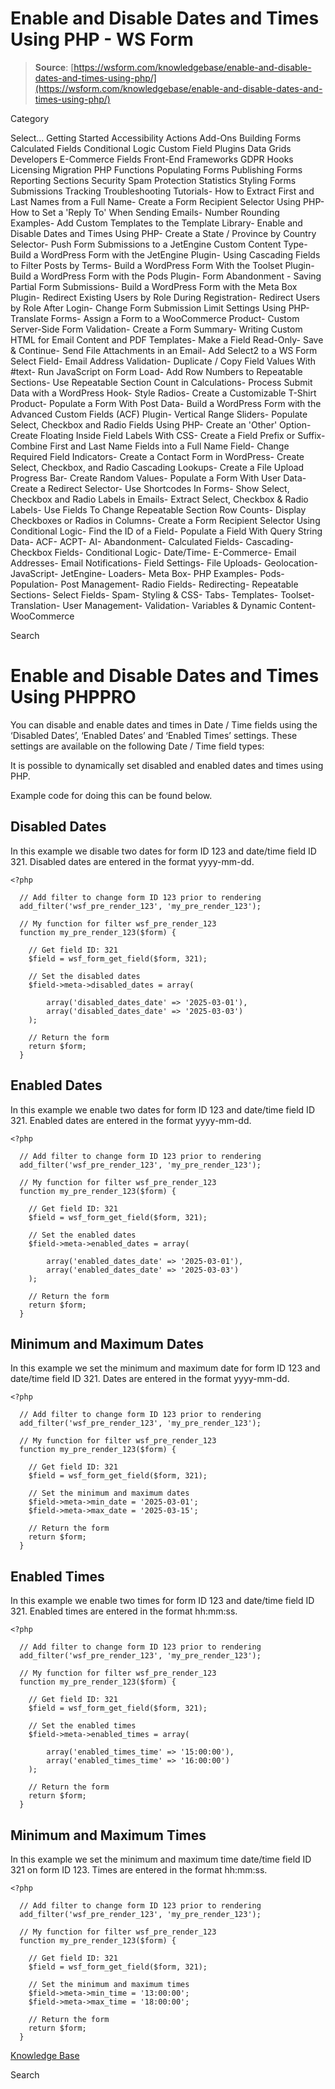 # Enable and Disable Dates and Times Using PHP - WS Form

> **Source**: [https://wsform.com/knowledgebase/enable-and-disable-dates-and-times-using-php/](https://wsform.com/knowledgebase/enable-and-disable-dates-and-times-using-php/)


Category

Select...
 Getting Started Accessibility Actions Add-Ons Building Forms Calculated Fields Conditional Logic Custom Field Plugins Data Grids Developers E-Commerce Fields Front-End Frameworks GDPR Hooks Licensing Migration PHP Functions Populating Forms Publishing Forms Reporting Sections Security Spam Protection Statistics Styling Forms Submissions Tracking Troubleshooting Tutorials- How to Extract First and Last Names from a Full Name- Create a Form Recipient Selector Using PHP- How to Set a 'Reply To' When Sending Emails- Number Rounding Examples- Add Custom Templates to the Template Library- Enable and Disable Dates and Times Using PHP- Create a State / Province by Country Selector- Push Form Submissions to a JetEngine Custom Content Type- Build a WordPress Form with the JetEngine Plugin- Using Cascading Fields to Filter Posts by Terms- Build a WordPress Form With the Toolset Plugin- Build a WordPress Form with the Pods Plugin- Form Abandonment - Saving Partial Form Submissions- Build a WordPress Form with the Meta Box Plugin- Redirect Existing Users by Role During Registration- Redirect Users by Role After Login- Change Form Submission Limit Settings Using PHP- Translate Forms- Assign a Form to a WooCommerce Product- Custom Server-Side Form Validation- Create a Form Summary- Writing Custom HTML for Email Content and PDF Templates- Make a Field Read-Only- Save & Continue- Send File Attachments in an Email- Add Select2 to a WS Form Select Field- Email Address Validation- Duplicate / Copy Field Values With #text- Run JavaScript on Form Load- Add Row Numbers to Repeatable Sections- Use Repeatable Section Count in Calculations- Process Submit Data with a WordPress Hook- Style Radios- Create a Customizable T-Shirt Product- Populate a Form With Post Data- Build a WordPress Form with the Advanced Custom Fields (ACF) Plugin- Vertical Range Sliders- Populate Select, Checkbox and Radio Fields Using PHP- Create an 'Other' Option- Create Floating Inside Field Labels With CSS- Create a Field Prefix or Suffix- Combine First and Last Name Fields into a Full Name Field- Change Required Field Indicators- Create a Contact Form in WordPress- Create Select, Checkbox, and Radio Cascading Lookups- Create a File Upload Progress Bar- Create Random Values- Populate a Form With User Data- Create a Redirect Selector- Use Shortcodes In Forms- Show Select, Checkbox and Radio Labels in Emails- Extract Select, Checkbox & Radio Labels- Use Fields To Change Repeatable Section Row Counts- Display Checkboxes or Radios in Columns- Create a Form Recipient Selector Using Conditional Logic- Find the ID of a Field- Populate a Field With Query String Data- ACF- ACPT- AI- Abandonment- Calculated Fields- Cascading- Checkbox Fields- Conditional Logic- Date/Time- E-Commerce- Email Addresses- Email Notifications- Field Settings- File Uploads- Geolocation- JavaScript- JetEngine- Loaders- Meta Box- PHP Examples- Pods- Population- Post Management- Radio Fields- Redirecting- Repeatable Sections- Select Fields- Spam- Styling & CSS- Tabs- Templates- Toolset- Translation- User Management- Validation- Variables & Dynamic Content- WooCommerce

Search

# Enable and Disable Dates and Times Using PHPPRO

You can disable and enable dates and times in Date / Time fields using the ‘Disabled Dates’, ‘Enabled Dates’ and ‘Enabled Times’ settings. These settings are available on the following Date / Time field types:

It is possible to dynamically set disabled and enabled dates and times using PHP.

Example code for doing this can be found below.

## Disabled Dates

In this example we disable two dates for form ID 123 and date/time field ID 321. Disabled dates are entered in the format yyyy-mm-dd.

```
<?php

  // Add filter to change form ID 123 prior to rendering
  add_filter('wsf_pre_render_123', 'my_pre_render_123');

  // My function for filter wsf_pre_render_123
  function my_pre_render_123($form) {

    // Get field ID: 321
    $field = wsf_form_get_field($form, 321);

    // Set the disabled dates
    $field->meta->disabled_dates = array(

        array('disabled_dates_date' => '2025-03-01'),
        array('disabled_dates_date' => '2025-03-03')
    );

    // Return the form
    return $form;
  }
```

## Enabled Dates

In this example we enable two dates for form ID 123 and date/time field ID 321. Enabled dates are entered in the format yyyy-mm-dd.

```
<?php

  // Add filter to change form ID 123 prior to rendering
  add_filter('wsf_pre_render_123', 'my_pre_render_123');

  // My function for filter wsf_pre_render_123
  function my_pre_render_123($form) {

    // Get field ID: 321
    $field = wsf_form_get_field($form, 321);

    // Set the enabled dates
    $field->meta->enabled_dates = array(

        array('enabled_dates_date' => '2025-03-01'),
        array('enabled_dates_date' => '2025-03-03')
    );

    // Return the form
    return $form;
  }
```

## Minimum and Maximum Dates

In this example we set the minimum and maximum date for form ID 123 and date/time field ID 321. Dates are entered in the format yyyy-mm-dd.

```
<?php

  // Add filter to change form ID 123 prior to rendering
  add_filter('wsf_pre_render_123', 'my_pre_render_123');

  // My function for filter wsf_pre_render_123
  function my_pre_render_123($form) {

    // Get field ID: 321
    $field = wsf_form_get_field($form, 321);

    // Set the minimum and maximum dates
    $field->meta->min_date = '2025-03-01';
    $field->meta->max_date = '2025-03-15';

    // Return the form
    return $form;
  }
```

## Enabled Times

In this example we enable two times for form ID 123 and date/time field ID 321. Enabled times are entered in the format hh:mm:ss.

```
<?php

  // Add filter to change form ID 123 prior to rendering
  add_filter('wsf_pre_render_123', 'my_pre_render_123');

  // My function for filter wsf_pre_render_123
  function my_pre_render_123($form) {

    // Get field ID: 321
    $field = wsf_form_get_field($form, 321);

    // Set the enabled times
    $field->meta->enabled_times = array(

        array('enabled_times_time' => '15:00:00'),
        array('enabled_times_time' => '16:00:00')
    );

    // Return the form
    return $form;
  }
```

## Minimum and Maximum Times

In this example we set the minimum and maximum time date/time field ID 321 on form ID 123. Times are entered in the format hh:mm:ss.

```
<?php

  // Add filter to change form ID 123 prior to rendering
  add_filter('wsf_pre_render_123', 'my_pre_render_123');

  // My function for filter wsf_pre_render_123
  function my_pre_render_123($form) {

    // Get field ID: 321
    $field = wsf_form_get_field($form, 321);

    // Set the minimum and maximum times
    $field->meta->min_time = '13:00:00';
    $field->meta->max_time = '18:00:00';

    // Return the form
    return $form;
  }
```

 

[Knowledge Base](https://wsform.com/knowledgebase/)

Search

